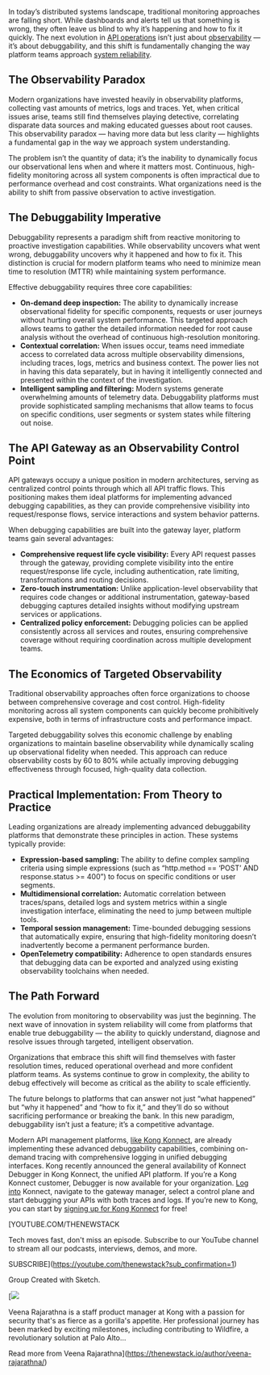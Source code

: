 In today’s distributed systems landscape, traditional monitoring approaches are falling short. While dashboards and alerts tell us that something is wrong, they often leave us blind to why it’s happening and how to fix it quickly. The next evolution in [API operations](https://thenewstack.io/api-management/) isn’t just about [observability](https://thenewstack.io/observability/) — it’s about debuggability, and this shift is fundamentally changing the way platform teams approach [system reliability](https://thenewstack.io/a-new-definition-of-reliability/).

## The Observability Paradox

Modern organizations have invested heavily in observability platforms, collecting vast amounts of metrics, logs and traces. Yet, when critical issues arise, teams still find themselves playing detective, correlating disparate data sources and making educated guesses about root causes. This observability paradox — having more data but less clarity — highlights a fundamental gap in the way we approach system understanding.

The problem isn’t the quantity of data; it’s the inability to dynamically focus our observational lens when and where it matters most. Continuous, high-fidelity monitoring across all system components is often impractical due to performance overhead and cost constraints. What organizations need is the ability to shift from passive observation to active investigation.

## The Debuggability Imperative

Debuggability represents a paradigm shift from reactive monitoring to proactive investigation capabilities. While observability uncovers what went wrong, debuggability uncovers why it happened and how to fix it. This distinction is crucial for modern platform teams who need to minimize mean time to resolution (MTTR) while maintaining system performance.

Effective debuggability requires three core capabilities:

* **On-demand deep inspection:** The ability to dynamically increase observational fidelity for specific components, requests or user journeys without hurting overall system performance. This targeted approach allows teams to gather the detailed information needed for root cause analysis without the overhead of continuous high-resolution monitoring.
* **Contextual correlation:** When issues occur, teams need immediate access to correlated data across multiple observability dimensions, including traces, logs, metrics and business context. The power lies not in having this data separately, but in having it intelligently connected and presented within the context of the investigation.
* **Intelligent sampling and filtering:** Modern systems generate overwhelming amounts of telemetry data. Debuggability platforms must provide sophisticated sampling mechanisms that allow teams to focus on specific conditions, user segments or system states while filtering out noise.

## The API Gateway as an Observability Control Point

API gateways occupy a unique position in modern architectures, serving as centralized control points through which all API traffic flows. This positioning makes them ideal platforms for implementing advanced debugging capabilities, as they can provide comprehensive visibility into request/response flows, service interactions and system behavior patterns.

When debugging capabilities are built into the gateway layer, platform teams gain several advantages:

* **Comprehensive request life cycle visibility:** Every API request passes through the gateway, providing complete visibility into the entire request/response life cycle, including authentication, rate limiting, transformations and routing decisions.
* **Zero-touch instrumentation:** Unlike application-level observability that requires code changes or additional instrumentation, gateway-based debugging captures detailed insights without modifying upstream services or applications.
* **Centralized policy enforcement:** Debugging policies can be applied consistently across all services and routes, ensuring comprehensive coverage without requiring coordination across multiple development teams.

## The Economics of Targeted Observability

Traditional observability approaches often force organizations to choose between comprehensive coverage and cost control. High-fidelity monitoring across all system components can quickly become prohibitively expensive, both in terms of infrastructure costs and performance impact.

Targeted debuggability solves this economic challenge by enabling organizations to maintain baseline observability while dynamically scaling up observational fidelity when needed. This approach can reduce observability costs by 60 to 80% while actually improving debugging effectiveness through focused, high-quality data collection.

## Practical Implementation: From Theory to Practice

Leading organizations are already implementing advanced debuggability platforms that demonstrate these principles in action. These systems typically provide:

* **Expression-based sampling:** The ability to define complex sampling criteria using simple expressions (such as “http.method == ‘POST’ AND response.status >= 400”) to focus on specific conditions or user segments.
* **Multidimensional correlation:** Automatic correlation between traces/spans, detailed logs and system metrics within a single investigation interface, eliminating the need to jump between multiple tools.
* **Temporal session management:** Time-bounded debugging sessions that automatically expire, ensuring that high-fidelity monitoring doesn’t inadvertently become a permanent performance burden.
* **OpenTelemetry compatibility:** Adherence to open standards ensures that debugging data can be exported and analyzed using existing observability toolchains when needed.

## **The Path Forward**

The evolution from monitoring to observability was just the beginning. The next wave of innovation in system reliability will come from platforms that enable true debuggability — the ability to quickly understand, diagnose and resolve issues through targeted, intelligent observation.

Organizations that embrace this shift will find themselves with faster resolution times, reduced operational overhead and more confident platform teams. As systems continue to grow in complexity, the ability to debug effectively will become as critical as the ability to scale efficiently.

The future belongs to platforms that can answer not just “what happened” but “why it happened” and “how to fix it,” and they’ll do so without sacrificing performance or breaking the bank. In this new paradigm, debuggability isn’t just a feature; it’s a competitive advantage.

Modern API management platforms, [like Kong Konnect](https://konghq.com/products/kong-konnect), are already implementing these advanced debuggability capabilities, combining on-demand tracing with comprehensive logging in unified debugging interfaces. Kong recently announced the general availability of Konnect Debugger in Kong Konnect, the unified API platform. If you’re a Kong Konnect customer, Debugger is now available for your organization. [Log into](https://cloud.konghq.com/login) Konnect, navigate to the gateway manager, select a control plane and start debugging your APIs with both traces and logs. If you’re new to Kong, you can start by [signing up for Kong Konnect](https://konghq.com/products/kong-konnect/register) for free!

[YOUTUBE.COM/THENEWSTACK

Tech moves fast, don't miss an episode. Subscribe to our YouTube
channel to stream all our podcasts, interviews, demos, and more.

SUBSCRIBE](https://youtube.com/thenewstack?sub_confirmation=1)

Group
Created with Sketch.

[![](https://cdn.thenewstack.io/media/2025/08/e73074a0-cropped-a0fea272-veena-rajarathna.jpeg)

Veena Rajarathna is a staff product manager at Kong with a passion for security that's as fierce as a gorilla's appetite. Her professional journey has been marked by exciting milestones, including contributing to Wildfire, a revolutionary solution at Palo Alto...

Read more from Veena Rajarathna](https://thenewstack.io/author/veena-rajarathna/)